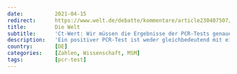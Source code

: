 ```yaml
---
date:          2021-04-15
redirect:      https://www.welt.de/debatte/kommentare/article230407507/Ct-Wert-Wir-muessen-die-Ergebnisse-der-PCR-Tests-genauer-auswerten.htm
title:         Die Welt
subtitle:      'Ct-Wert: Wir müssen die Ergebnisse der PCR-Tests genauer auswerten'
description:   'Ein positiver PCR-Test ist weder gleichbedeutend mit einer Corona-Erkrankung noch mit Infektiösität. Ein anderer Wert ist entscheidender. In Spanien reagiert die Politik auf diese Erkenntnisse – in Deutschland aber will die Debatte kaum einer führen.'
country:       [DE]
categories:    [Zahlen, Wissenschaft, MSM]
tags:          [pcr-test]
---
```

